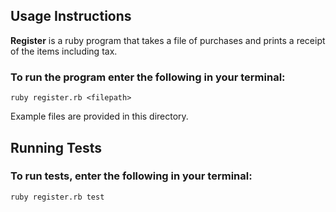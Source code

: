 ## Usage Instructions

**Register** is a ruby program that takes a file of purchases and prints a receipt of the items including tax.

### To run the program enter the following in your terminal:

```
ruby register.rb <filepath>
```

Example files are provided in this directory.

## Running Tests

### To run tests, enter the following in your terminal:

```
ruby register.rb test
```
